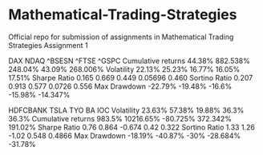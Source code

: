# Mathematical-Trading-Strategies
Official repo for submission of assignments in Mathematical Trading Strategies
Assignment 1

DAXNDAQ^BSESN^FTSE^GSPCCumulative returns44.38%882.538%248.04%43.09%268.006%Volatility22.13%25.23%16.77%16.05%17.51%Sharpe Ratio0.1650.6690.4490.056960.460Sortino Ratio0.2070.9130.5770.07260.556Max Drawdown-22.79%-19.48%-16.6%-15.98%-14.347%

HDFCBANKTSLATYOBAIOCVolatility23.63%57.38%19.88%36.3%36.3%Cumulative returns983.5%10216.65%-80.725%372.342%191.02%Sharpe Ratio0.760.864-0.6740.420.322Sortino Ratio1.331.26-1.020.5480.4866Max Drawdown-18.19%-40.87%-30%-28.684%-31.78%

